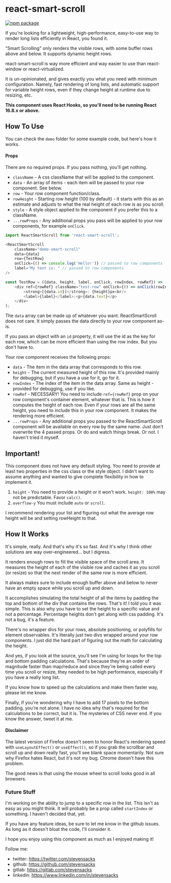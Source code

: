 # react-smart-scroll

[![npm package][npm-badge]][npm]

If you're looking for a lightweight, high-performance, easy-to-use way to render long lists efficiently in React, you found it.

"Smart Scrolling" only renders the visible rows, with some buffer rows above and below. It supports dynamic height rows.

react-smart-scroll is way more efficient and way easier to use than react-window or react-virtualized.

It is un-opinionated, and gives exactly you what you need with minimum configuration. Namely, fast rendering of long lists, and automatic support for variable height rows, even if they change height at runtime due to resizing, etc.

**This component uses React Hooks, so you'll need to be running React 16.8.x or above.**

## How To Use
You can check the `demo` folder for some example code, but here's how it works.

#### Props
There are no required props. If you pass nothing, you'll get nothing.

- `className` - A css className that will be applied to the component.
- `data` - An array of items - each item will be passed to your row component. See below.
- `row` - Your row component function/class.
- `rowHeight` - Starting row height (100 by default) - it starts with this as an estimate and adjusts to what the real height of each row is as you scroll.
- `style` - A style object applied to the component if you prefer this to a className. 
- `...rowProps` - Any additional props you pass will be applied to your row components, for example `onClick`.

```javascript
import ReactSmartScroll from 'react-smart-scroll';

<ReactSmartScroll 
    className="demo-smart-scroll" 
    data={data} 
    row={TestRow}
    onClick={() => console.log('Hello!')} // passed to row components
    label="My text is: " // passed to row components
/>

const TestRow = ({data, height, label, onClick, rowIndex, rowRef}) => (
    <div ref={rowRef} className="test-row" onClick={() => onClick(rowIndex)}>
        <strong>[{data.id}]</strong>: {height}px<br/>
        <label>{label}</label>:<p>{data.text}</p>
    </div>
);
```

The `data` array can be made up of whatever you want. ReactSmartScroll does not care. It simply passes the data directly to your row component as-is.

If you pass an object with an `id` property, it will use the id as the key for each row, which can be more efficient than using the row index. But you don't have to.

Your row component receives the following props:
- `data` - The item in the data array that corresponds to this row.
- `height` - The current measured height of this row. It's provided mainly for debugging, but if you have a use for it, go for it.
- `rowIndex` - The index of the item in the data array. Same as height - provided for debugging, use if you like.
- `rowRef` - NECESSARY! You need to include `ref={rowRef}` prop on your row component's container element, whatever that is. This is how it computes the height of each row. Even if your rows are all the same height, you need to include this in your row component. It makes the rendering more efficient.
- `...rowProps` - Any additional props you passed to the ReactSmartScroll component will be available on every row by the same name. Just don't overwrite the 4 passed props. Or do and watch things break. Or not. I haven't tried it myself.

## Important!
This component does not have any default styling. You need to provide at least two properties in the css class or the style object. I didn't want to assume anything and wanted to give complete flexibility in how to implement it.

1. `height` - You need to provide a height or it won't work. `height: 100%`  may not be predictable. Favor `calc()`.  
2. `overflow-y` You must include `auto` or `scroll`.

I recommend rendering your list and figuring out what the average row height will be and setting rowHeight to that.

## How It Works
It's simple, really. And that's why it's so fast. And it's why I think other solutions are way over-engineered... but I digress.

It renders enough rows to fill the visible space of the scroll area. It measures the height of each of the visible row and caches it as you scroll (or resize) so that the next render of the same row is more efficient.

It always makes sure to include enough buffer above and below to never have an empty space while you scroll up and down.

It accomplishes simulating the total height of all the items by padding the top and bottom of the div that contains the rows. That's it! I told you it was simple. This is also why you have to set the height to a specific value and not a percentage. Percentage heights don't get along with css padding. It's not a bug, it's a feature.

There's no wrapper divs for your rows, absolute positioning, or polyfills for element observables. It's literally just two divs wrapped around your row components. I just did the hard part of figuring out the math for calculating the height.

And yes, if you look at the source, you'll see I'm using for loops for the top and bottom padding calculations. That's because they're an order of magnitude faster than map/reduce and since they're being called every time you scroll or resize, they needed to be high performance, especially if you have a really long list.

If you know how to speed up the calculations and make them faster way, please let me know.

Finally, if you're wondering why I have to add 17 pixels to the bottom padding, you're not alone. I have no idea why that's required for the calculations to be correct, but it is. The mysteries of CSS never end. If you know the answer, tweet it at me.
 
#### Disclaimer
The latest version of Firefox doesn't seem to honor React's rendering speed with `useLayoutEffect()` or `useEffect()`, so if you grab the scrollbar and scroll up and down really fast, you'll see blank space momentarily. Not sure why Firefox hates React, but it's not my bug. Chrome doesn't have this problem.

The good news is that using the mouse wheel to scroll looks good in all browsers.

### Future Stuff
I'm working on the ability to jump to a specific row in the list. This isn't as easy as you might think. It will probably be a prop called `startIndex` or something. I haven't decided that, yet.

If you have any feature ideas, be sure to let me know in the github issues. As long as it doesn't bloat the code, I'll consider it.
  
I hope you enjoy using this component as much as I enjoyed making it!

Follow me:
- twitter: https://twitter.com/stevensacks
- github: https://github.com/stevensacks
- gitlab: https://gitlab.com/stevensacks
- linkedin: https://www.linkedin.com/in/stevensacks


[build-badge]: https://img.shields.io/travis/user/repo/master.png?style=flat-square
[build]: https://travis-ci.org/user/repo

[npm-badge]: https://img.shields.io/npm/v/npm-package.png?style=flat-square
[npm]: https://www.npmjs.org/package/npm-package

[coveralls-badge]: https://img.shields.io/coveralls/user/repo/master.png?style=flat-square
[coveralls]: https://coveralls.io/github/user/repo
